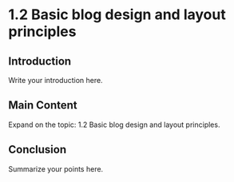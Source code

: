 # 1.2 Basic blog design and layout principles

## Introduction

Write your introduction here.

## Main Content

Expand on the topic: 1.2 Basic blog design and layout principles.

## Conclusion

Summarize your points here.